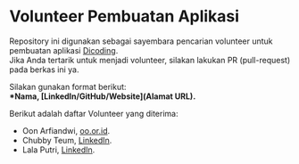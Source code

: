 # Volunteer Pembuatan Aplikasi
Repository ini digunakan sebagai sayembara pencarian volunteer untuk pembuatan aplikasi [Dicoding](www.dicoding.com).<br>
Jika Anda tertarik untuk menjadi volunteer, silakan lakukan PR (pull-request) pada berkas ini ya.<br>

Silakan gunakan format berikut:<br>
**\*Nama, [LinkedIn/GitHub/Website](Alamat URL).**  

Berikut adalah daftar Volunteer yang diterima:
- Oon Arfiandwi, [oo.or.id](https://oo.or.id).
- Chubby Teum, [LinkedIn](www.linkedin.com/in/najwatiara).
- Lala Putri,  [LinkedIn](www.linkedin.com/in/najwatiara).
